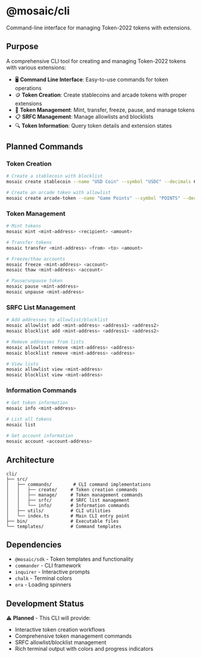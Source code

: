 # @mosaic/cli

Command-line interface for managing Token-2022 tokens with extensions.

## Purpose

A comprehensive CLI tool for creating and managing Token-2022 tokens with various extensions:

- 🖥️ **Command Line Interface**: Easy-to-use commands for token operations
- 🪙 **Token Creation**: Create stablecoins and arcade tokens with proper extensions
- 🔧 **Token Management**: Mint, transfer, freeze, pause, and manage tokens
- 📋 **SRFC Management**: Manage allowlists and blocklists
- 🔍 **Token Information**: Query token details and extension states

## Planned Commands

### Token Creation
```bash
# Create a stablecoin with blocklist
mosaic create stablecoin --name "USD Coin" --symbol "USDC" --decimals 6

# Create an arcade token with allowlist
mosaic create arcade-token --name "Game Points" --symbol "POINTS" --decimals 0
```

### Token Management
```bash
# Mint tokens
mosaic mint <mint-address> <recipient> <amount>

# Transfer tokens
mosaic transfer <mint-address> <from> <to> <amount>

# Freeze/thaw accounts
mosaic freeze <mint-address> <account>
mosaic thaw <mint-address> <account>

# Pause/unpause token
mosaic pause <mint-address>
mosaic unpause <mint-address>
```

### SRFC List Management
```bash
# Add addresses to allowlist/blocklist
mosaic allowlist add <mint-address> <address1> <address2>
mosaic blocklist add <mint-address> <address1> <address2>

# Remove addresses from lists
mosaic allowlist remove <mint-address> <address>
mosaic blocklist remove <mint-address> <address>

# View lists
mosaic allowlist view <mint-address>
mosaic blocklist view <mint-address>
```

### Information Commands
```bash
# Get token information
mosaic info <mint-address>

# List all tokens
mosaic list

# Get account information
mosaic account <account-address>
```

## Architecture

```
cli/
├── src/
│   ├── commands/        # CLI command implementations
│   │   ├── create/     # Token creation commands
│   │   ├── manage/     # Token management commands
│   │   ├── srfc/       # SRFC list management
│   │   └── info/       # Information commands
│   ├── utils/          # CLI utilities
│   └── index.ts        # Main CLI entry point
├── bin/                # Executable files
└── templates/          # Command templates
```

## Dependencies

- `@mosaic/sdk` - Token templates and functionality
- `commander` - CLI framework
- `inquirer` - Interactive prompts
- `chalk` - Terminal colors
- `ora` - Loading spinners

## Development Status

⚠️ **Planned** - This CLI will provide:
- Interactive token creation workflows
- Comprehensive token management commands
- SRFC allowlist/blocklist management
- Rich terminal output with colors and progress indicators 